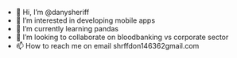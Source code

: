 - 👋 Hi, I’m @danysheriff
- 👀 I’m interested in developing mobile apps
- 🌱 I’m currently learning pandas
- 💞️ I’m looking to collaborate on bloodbanking vs corporate sector
- 📫 How to reach me on email shrffdon146362gmail.com

<!---
danysheriff/danysheriff is a ✨ special ✨ repository because its `README.md` (this file) appears on your GitHub profile.
You can click the Preview link to take a look at your changes.
--->
